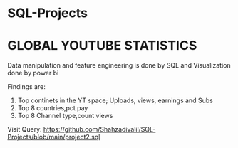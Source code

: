 # SQL-Projects

# GLOBAL YOUTUBE STATISTICS

Data manipulation and feature engineering is done by SQL and Visualization done by power bi


Findings are:

1) Top continets in the YT space; Uploads, views, earnings and Subs
2) Top 8 countries,pct pay
3) Top 8 Channel type,count views


Visit Query: https://github.com/Shahzadivalil/SQL-Projects/blob/main/project2.sql
